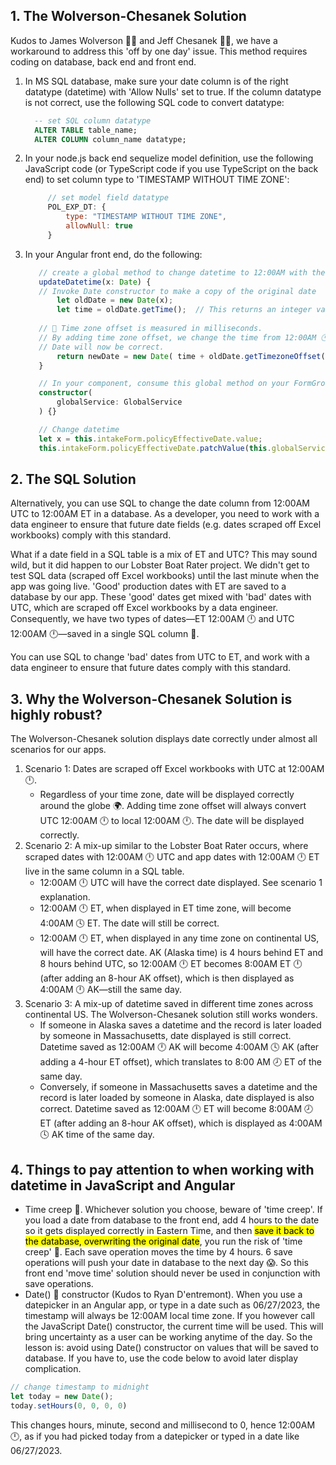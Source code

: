 ## 1. The Wolverson-Chesanek Solution
Kudos to James Wolverson 👨‍🌾 and Jeff Chesanek 🏌️‍♂️, we have a workaround to address this 'off by one day' issue. This method requires coding on database, back end and front end.
1. In MS SQL database, make sure your date column is of the right datatype (datetime) with 'Allow Nulls' set to true. If the column datatype is not correct, use the following SQL code to convert datatype:
   ```sql
	 -- set SQL column datatype
	 ALTER TABLE table_name;
	 ALTER COLUMN column_name datatype;
	 ```
2. In your node.js back end sequelize model definition, use the following JavaScript code (or TypeScript code if you use TypeScript on the back end) to set column type to 'TIMESTAMP WITHOUT TIME ZONE':
   ```javascript
		// set model field datatype
		POL_EXP_DT: {
			type: "TIMESTAMP WITHOUT TIME ZONE",
			allowNull: true
		}
	 ```
3. In your Angular front end, do the following:
	 ```typescript
		// create a global method to change datetime to 12:00AM with the correct datepart
		updateDatetime(x: Date) {
		// Invoke Date constructor to make a copy of the original date
			let oldDate = new Date(x); 
			let time = oldDate.getTime();  // This returns an integer value of the time
				
		// 🔑 Time zone offset is measured in milliseconds. 
		// By adding time zone offset, we change the time from 12:00AM 🕛 UTC to 12:00AM 🕛 Eastern.
		// Date will now be correct.
			return newDate = new Date( time + oldDate.getTimezoneOffset() * 60 * 1000);
		}

		// In your component, consume this global method on your FormGroup
		constructor(
			globalService: GlobalService
		) {}

		// Change datetime
		let x = this.intakeForm.policyEffectiveDate.value;
		this.intakeForm.policyEffectiveDate.patchValue(this.globalService.updateDatetime(x));
   ```

## 2. The SQL Solution
Alternatively, you can use SQL to change the date column from 12:00AM UTC to 12:00AM ET in a database. As a developer, you need to work with a data engineer to ensure that future date fields (e.g. dates scraped off Excel workbooks) comply with this standard.

What if a date field in a SQL table is a mix of ET and UTC? This may sound wild, but it did happen to our Lobster Boat Rater project. We didn't get to test SQL data (scraped off Excel workbooks) until the last minute when the app was going live. 'Good' production dates with ET are saved to a database by our app. These 'good' dates get mixed with 'bad' dates with UTC, which are scraped off Excel workbooks by a data engineer. Consequently, we have two types of dates&mdash;ET 12:00AM 🕛 and UTC 12:00AM 🕛&mdash;saved in a single SQL column 💩.

You can use SQL to change 'bad' dates from UTC to ET, and work with a data engineer to ensure that future dates comply with this standard.

## 3. Why the Wolverson-Chesanek Solution is highly robust?
The Wolverson-Chesanek solution displays date correctly under almost all scenarios for our apps. 
1. Scenario 1: Dates are scraped off Excel workbooks with UTC at 12:00AM 🕛.
   - Regardless of your time zone, date will be displayed correctly around the globe 🌍. Adding time zone offset will always convert UTC 12:00AM 🕛 to local 12:00AM 🕛. The date will be displayed correctly.
2. Scenario 2: A mix-up similar to the Lobster Boat Rater occurs, where scraped dates with 12:00AM 🕛 UTC and app dates with 12:00AM 🕛 ET live in the same column in a SQL table.
   - 12:00AM 🕛 UTC will have the correct date displayed. See scenario 1 explanation.
   - 12:00AM 🕛 ET, when displayed in ET time zone, will become 4:00AM 🕓 ET. The date will still be correct.
   - 12:00AM 🕛 ET, when displayed in any time zone on continental US, will have the correct date. AK (Alaska time) is 4 hours behind ET and 8 hours behind UTC, so 12:00AM 🕛 ET becomes 8:00AM ET 🕛 (after adding an 8-hour AK offset), which is then displayed as 4:00AM 🕛 AK&mdash;still the same day. 
3. Scenario 3: A mix-up of datetime saved in different time zones across continental US. The Wolverson-Chesanek solution still works wonders.
   - If someone in Alaska saves a datetime and the record is later loaded by someone in Massachusetts, date displayed is still correct. Datetime saved as 12:00AM 🕛 AK will become 4:00AM 🕓 AK (after adding a 4-hour ET offset), which translates to 8:00 AM 🕗 ET of the same day.
   - Conversely, if someone in Massachusetts saves a datetime and the record is later loaded by someone in Alaska, date displayed is also correct. Datetime saved as 12:00AM 🕛 ET will become 8:00AM 🕗 ET (after adding an 8-hour AK offset), which is displayed as 4:00AM 🕓 AK time of the same day.

## 4. Things to pay attention to when working with datetime in JavaScript and Angular
- Time creep 👻. Whichever solution you choose, beware of 'time creep'. If you load a date from database to the front end, add 4 hours to the date so it gets displayed correctly in Eastern Time, and then <mark>save it back to the database, overwriting the original date</mark>, you run the risk of 'time creep' 🐛. Each save operation moves the time by 4 hours. 6 save operations will push your date in database to the next day 😱. So this front end 'move time' solution should never be used in conjunction with save operations.
- Date() 📅 constructor (Kudos to Ryan D'entremont). When you use a datepicker in an Angular app, or type in a date such as 06/27/2023, the timestamp will always be 12:00AM local time zone. If you however call the JavaScript Date() constructor, the current time will be used. This will bring uncertainty as a user can be working anytime of the day. So the lesson is: avoid using Date() constructor on values that will be saved to database. If you have to, use the code below to avoid later display complication.
```javascript
// change timestamp to midnight
let today = new Date();
today.setHours(0, 0, 0, 0)
```
This changes hours, minute, second and millisecond to 0, hence 12:00AM 🕛, as if you had picked today from a datepicker or typed in a date like 06/27/2023.

